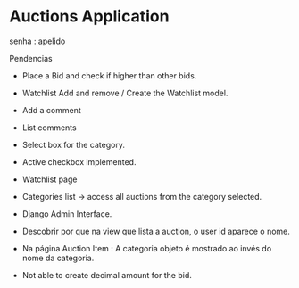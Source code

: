 # Auctions Application

senha : apelido

Pendencias

- Place a Bid and check if higher than other bids.

- Watchlist Add and remove / Create the Watchlist model.
- Add a comment
- List comments

- Select box for the category.
- Active checkbox implemented.
- Watchlist page
- Categories list -> access all auctions from the category selected.
- Django Admin Interface.
- Descobrir por que na view que lista a auction, o user id aparece o nome.
- Na página Auction Item : A categoria objeto é mostrado ao invés do nome da categoria.
- Not able to create decimal amount for the bid.
